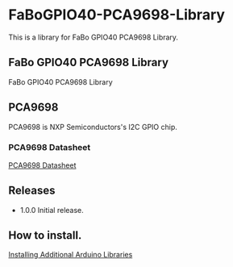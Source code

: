 # FaBoGPIO40-PCA9698-Library

This is a library for FaBo GPIO40 PCA9698 Library.

## FaBo GPIO40 PCA9698 Library

FaBo GPIO40 PCA9698 Library

## PCA9698

PCA9698 is NXP Semiconductors's I2C GPIO chip.

### PCA9698 Datasheet

[PCA9698 Datasheet](https://www.nxp.com/docs/en/data-sheet/PCA9698.pdf?)

## Releases

- 1.0.0 Initial release.

## How to install.

[Installing Additional Arduino Libraries](https://www.arduino.cc/en/Guide/Libraries)
